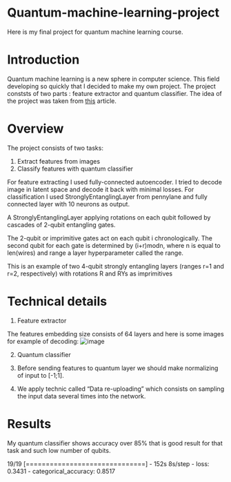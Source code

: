 # Quantum-machine-learning-project

Here is my final project for quantum machine learning course.

# Introduction

Quantum machine learning is a new sphere in computer science. This field developing so quickly that I decided to make my own project. The project conststs of two parts : feature extractor and quantum classifier. The idea of the project was taken from [this](https://towardsdatascience.com/hybrid-quantum-neural-network-for-reduced-mnist-data-840897ad08a) article.

# Overview

The project consists of two tasks: 
1. Extract features from images
2. Classify features with quantum classifier

For feature extracting I used fully-connected autoencoder. I tried to decode image in latent space and decode it back with minimal losses.
For classification I used StronglyEntanglingLayer from pennylane and fully connected layer with 10 neurons as output.

A StronglyEntanglingLayer applying rotations on each qubit followed by cascades of 2-qubit entangling gates.

The 2-qubit or imprimitive gates act on each qubit i chronologically. The second qubit for each gate is determined by (i+r)modn, where n is equal to len(wires) and range a layer hyperparameter called the range.

This is an example of two 4-qubit strongly entangling layers (ranges r=1 and r=2, respectively) with rotations R and RYs as imprimitives

# Technical details

1. Feature extractor

The features embedding size consists of 64 layers and here is some images for example of decoding:
![image](https://user-images.githubusercontent.com/32843048/147247680-bbefdc5b-7411-4118-8e99-db9f602c6838.png)

2. Quantum classifier

1. Before sending features to quantum layer we should make normalizing of input to [-1;1].
2. We apply technic called “Data re-uploading” which consists on sampling the input data several times into the network. 

# Results

My quantum classifier shows accuracy over 85% that is good result for that task and such low number of qubits.

19/19 [==============================] - 152s 8s/step - loss: 0.3431 - categorical_accuracy: 0.8517


